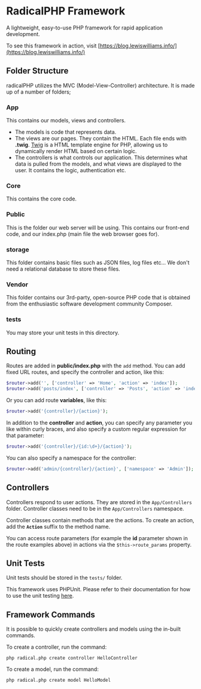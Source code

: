 # RadicalPHP Framework
A lightweight, easy-to-use PHP framework for rapid application development.

To see this framework in action, visit [https://blog.lewiswilliams.info/](https://blog.lewiswilliams.info/)

## Folder Structure

radicalPHP utilizes the MVC (Model-View-Controller) architecture. It is made up of a number of folders;

### App
This contains our models, views and controllers.
- The models is code that represents data.
- The views are our pages. They contain the HTML. Each file ends with **.twig**. [Twig](https://twig.symfony.com/ "Twig") is a HTML template engine for PHP, allowing us to dynamically render HTML based on certain logic.
- The controllers is what controls our application. This determines what data is pulled from the models, and what views are displayed to the user. It contains the logic, authentication etc.
### Core
This contains the core code.
### Public
This is the folder our web server will be using. This contains our front-end code, and our index.php (main file the web browser goes for).
### storage
This folder contains basic files such as JSON files, log files etc... We don't need a relational database to store these files.
### Vendor
This folder contains our 3rd-party, open-source PHP code that is obtained from the enthusiastic software development community Composer.
### tests
You may store your unit tests in this directory.

## Routing

Routes are added in **public/index.php** with the `add` method. You can add fixed URL routes, and specify the controller and action, like this:

```php
$router->add('', ['controller' => 'Home', 'action' => 'index']);
$router->add('posts/index', ['controller' => 'Posts', 'action' => 'index']);
```

Or you can add route **variables**, like this:

```php
$router->add('{controller}/{action}');
```

In addition to the **controller** and **action**, you can specify any parameter you like within curly braces, and also specify a custom regular expression for that parameter:

```php
$router->add('{controller}/{id:\d+}/{action}');
```

You can also specify a namespace for the controller:

```php
$router->add('admin/{controller}/{action}', ['namespace' => 'Admin']);
```

## Controllers

Controllers respond to user actions. They are stored in the `App/Controllers` folder. Controller classes need to be in the `App/Controllers` namespace.

Controller classes contain methods that are the actions. To create an action, add the **`Action`** suffix to the method name.

You can access route parameters (for example the **id** parameter shown in the route examples above) in actions via the `$this->route_params` property.

## Unit Tests

Unit tests should be stored in the `tests/` folder.

This framework uses PHPUnit. Please refer to their documentation for how to use the unit testing [here](https://phpunit.de/getting-started/phpunit-8.html).

## Framework Commands

It is possible to quickly create controllers and models using the in-built commands.

To create a controller, run the command:

```
php radical.php create controller HelloController
```

To create a model, run the command:

```
php radical.php create model HelloModel
```